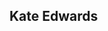 ## Kate Edwards

<!--
**Kate-Edwards3802/Kate-Edwards3802** is a ✨ _special_ ✨ repository because its `README.md` (this file) appears on your GitHub profile.

# Distinction Portfolio at the University of Denver - Daniels Business College:
# Major: Business Information and Analytics
# Minor: Computer Science


